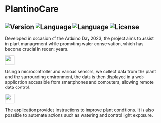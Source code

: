 # PlantinoCare

![Version](https://img.shields.io/badge/Version-0.1.0-brightgreen)
![Language](https://img.shields.io/badge/Language-php-purple)
![Language](https://img.shields.io/badge/Language-c++-orange)
![License](https://img.shields.io/badge/License-MIT-red)
---
Developed in occasion of the Arduino Day 2023, the project aims to assist in plant management while promoting water conservation, which has become crucial in recent years. 

<img src="Images/fotoAlto.png" height="30em">

Using a microcontroller and various sensors, we collect data from the plant and the surrounding environment, the data is then displayed in a web application accessible from smartphones and computers, allowing remote data control. 

<img src="Images/fotoApp.png" height="30em">

The application provides instructions to improve plant conditions. It is also possible to automate actions such as watering and control light exposure.
